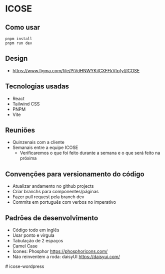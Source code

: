 # ICOSE

## Como usar
```
pnpm install
pnpm run dev
```

## Design
- https://www.figma.com/file/PiVdHNWYKilCXFFkVtpfyl/ICOSE

## Tecnologias usadas
- React
- Tailwind CSS
- PNPM
- Vite

## Reuniões
- Quinzenais com a cliente
- Semanais entre a equipe ICOSE
	- Verificaremos o que foi feito durante a semana e o que será feito na próxima

## Convenções para versionamento do código
- Atualizar andamento no github projects
- Criar branchs para componentes/páginas
- Fazer pull request pela branch dev
- Commits em português com verbos no imperativo

## Padrões de desenvolvimento
- Código todo em inglês
- Usar ponto e vírgula
- Tabulação de 2 espaços
- Camel Case
- Ícones: Phosphor https://phosphoricons.com/
- Não reinventem a roda: daisyUI https://daisyui.com/

#   i c o s e - w o r d p r e s s  
 